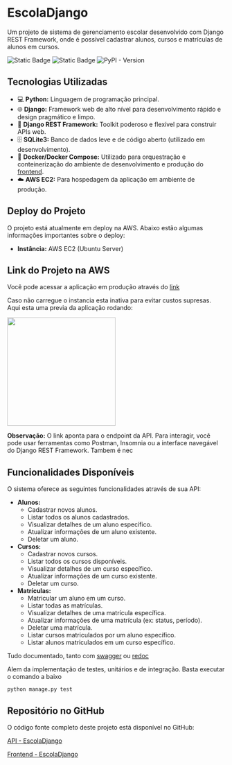 # EscolaDjango

Um projeto de sistema de gerenciamento escolar desenvolvido com Django REST Framework, onde é possível cadastrar alunos, cursos e matrículas de alunos em cursos.

![Static Badge](https://img.shields.io/badge/3.12.4-fcce4e?logo=python&label=python)
![Static Badge](https://img.shields.io/badge/5.1-0C4B33?label=django) 
![PyPI - Version](https://img.shields.io/pypi/v/djangorestframework?label=rest%20framework&color=A30000)

## Tecnologias Utilizadas

* 💻 **Python:** Linguagem de programação principal.
* 🌐 **Django:** Framework web de alto nível para desenvolvimento rápido e design pragmático e limpo.
* 🚀 **Django REST Framework:** Toolkit poderoso e flexível para construir APIs web.
* 🗄️ **SQLite3:** Banco de dados leve e de código aberto (utilizado em desenvolvimento).
* 🐳 **Docker/Docker Compose:** Utilizado para orquestração e conteinerização do ambiente de desenvolvimento e produção do [frontend](https://github.com/Rolig4n/3697-django-frontend).
* ☁️ **AWS EC2:** Para hospedagem da aplicação em ambiente de produção.

## Deploy do Projeto

O projeto está atualmente em deploy na AWS. Abaixo estão algumas informações importantes sobre o deploy:

* **Instância:** AWS EC2 (Ubuntu Server)

## Link do Projeto na AWS

Você pode acessar a aplicação em produção através do [link](http://18.217.233.248:8000)

Caso não carregue o instancia esta inativa para evitar custos supresas. Aqui esta uma previa da aplicação rodando:

<img src="hiago.gif" height="250"/>


**Observação:** O link aponta para o endpoint da API. Para interagir, você pode usar ferramentas como Postman, Insomnia ou a interface navegável do Django REST Framework. Tambem é nec

## Funcionalidades Disponíveis

O sistema oferece as seguintes funcionalidades através de sua API:

* **Alunos:**
    * Cadastrar novos alunos.
    * Listar todos os alunos cadastrados.
    * Visualizar detalhes de um aluno específico.
    * Atualizar informações de um aluno existente.
    * Deletar um aluno.
* **Cursos:**
    * Cadastrar novos cursos.
    * Listar todos os cursos disponíveis.
    * Visualizar detalhes de um curso específico.
    * Atualizar informações de um curso existente.
    * Deletar um curso.
* **Matrículas:**
    * Matricular um aluno em um curso.
    * Listar todas as matrículas.
    * Visualizar detalhes de uma matrícula específica.
    * Atualizar informações de uma matrícula (ex: status, período).
    * Deletar uma matrícula.
    * Listar cursos matriculados por um aluno específico.
    * Listar alunos matriculados em um curso específico.

Tudo documentado, tanto com [swagger](http://18.217.233.248:8000/swagger) ou [redoc](http://18.217.233.248:8000/redoc)

Alem da implementação de testes, unitários e de integração. Basta executar o comando a baixo

```
python manage.py test
```

## Repositório no GitHub

O código fonte completo deste projeto está disponível no GitHub:

[API - EscolaDjango](https://github.com/Rolig4n/EscolaDjango)

[Frontend - EscolaDjango](https://github.com/Rolig4n/3697-django-frontend)